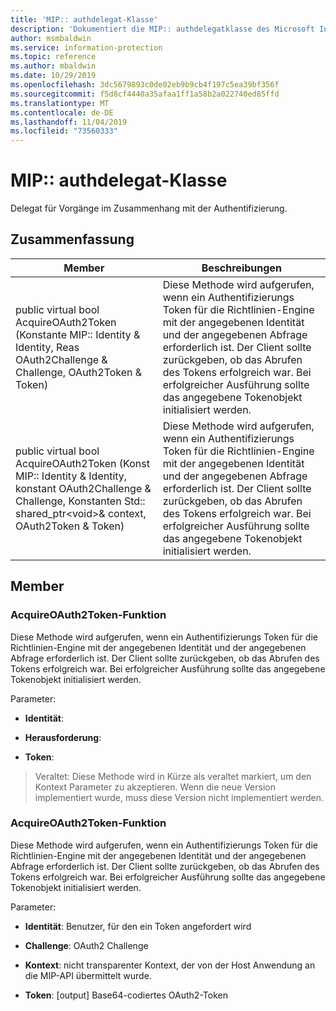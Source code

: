 ```yaml
---
title: 'MIP:: authdelegat-Klasse'
description: 'Dokumentiert die MIP:: authdelegatklasse des Microsoft Information Protection (MIP) SDK.'
author: msmbaldwin
ms.service: information-protection
ms.topic: reference
ms.author: mbaldwin
ms.date: 10/29/2019
ms.openlocfilehash: 3dc5679893c0de02eb9b9cb4f197c5ea39bf356f
ms.sourcegitcommit: f5d8cf4440a35afaa1ff1a58b2a022740ed85ffd
ms.translationtype: MT
ms.contentlocale: de-DE
ms.lasthandoff: 11/04/2019
ms.locfileid: "73560333"
---
```

# <a name="class-mipauthdelegate"></a>MIP:: authdelegat-Klasse 
Delegat für Vorgänge im Zusammenhang mit der Authentifizierung.
  
## <a name="summary"></a>Zusammenfassung
 Member                        | Beschreibungen                                
--------------------------------|---------------------------------------------
public virtual bool AcquireOAuth2Token (Konstante MIP:: Identity & Identity, Reas OAuth2Challenge & Challenge, OAuth2Token & Token)  |  Diese Methode wird aufgerufen, wenn ein Authentifizierungs Token für die Richtlinien-Engine mit der angegebenen Identität und der angegebenen Abfrage erforderlich ist. Der Client sollte zurückgeben, ob das Abrufen des Tokens erfolgreich war. Bei erfolgreicher Ausführung sollte das angegebene Tokenobjekt initialisiert werden.
public virtual bool AcquireOAuth2Token (Konst MIP:: Identity & Identity, konstant OAuth2Challenge & Challenge, Konstanten Std:: shared_ptr\<void\>& context, OAuth2Token & Token)  |  Diese Methode wird aufgerufen, wenn ein Authentifizierungs Token für die Richtlinien-Engine mit der angegebenen Identität und der angegebenen Abfrage erforderlich ist. Der Client sollte zurückgeben, ob das Abrufen des Tokens erfolgreich war. Bei erfolgreicher Ausführung sollte das angegebene Tokenobjekt initialisiert werden.
  
## <a name="members"></a>Member
  
### <a name="acquireoauth2token-function"></a>AcquireOAuth2Token-Funktion
Diese Methode wird aufgerufen, wenn ein Authentifizierungs Token für die Richtlinien-Engine mit der angegebenen Identität und der angegebenen Abfrage erforderlich ist. Der Client sollte zurückgeben, ob das Abrufen des Tokens erfolgreich war. Bei erfolgreicher Ausführung sollte das angegebene Tokenobjekt initialisiert werden.

Parameter:  
* **Identität**: 


* **Herausforderung**: 


* **Token**: 


> Veraltet: Diese Methode wird in Kürze als veraltet markiert, um den Kontext Parameter zu akzeptieren. Wenn die neue Version implementiert wurde, muss diese Version nicht implementiert werden.
  
### <a name="acquireoauth2token-function"></a>AcquireOAuth2Token-Funktion
Diese Methode wird aufgerufen, wenn ein Authentifizierungs Token für die Richtlinien-Engine mit der angegebenen Identität und der angegebenen Abfrage erforderlich ist. Der Client sollte zurückgeben, ob das Abrufen des Tokens erfolgreich war. Bei erfolgreicher Ausführung sollte das angegebene Tokenobjekt initialisiert werden.

Parameter:  
* **Identität**: Benutzer, für den ein Token angefordert wird 


* **Challenge**: OAuth2 Challenge 


* **Kontext**: nicht transparenter Kontext, der von der Host Anwendung an die MIP-API übermittelt wurde. 


* **Token**: [output] Base64-codiertes OAuth2-Token

